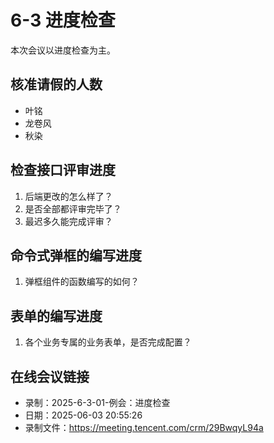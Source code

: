 # 6-3 进度检查

本次会议以进度检查为主。

## 核准请假的人数

- 叶铭
- 龙卷风
- 秋染

## 检查接口评审进度

1. 后端更改的怎么样了？
2. 是否全部都评审完毕了？
3. 最迟多久能完成评审？

## 命令式弹框的编写进度

1. 弹框组件的函数编写的如何？

## 表单的编写进度

1. 各个业务专属的业务表单，是否完成配置？

## 在线会议链接

- 录制：2025-6-3-01-例会：进度检查
- 日期：2025-06-03 20:55:26
- 录制文件：https://meeting.tencent.com/crm/29BwqyL94a
